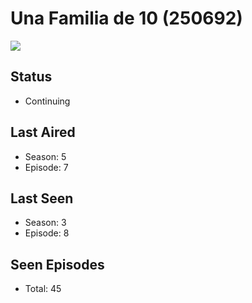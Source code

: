 # Una Familia de 10 (250692)

<img src="https://dg31sz3gwrwan.cloudfront.net/poster/250692/1380398-0-optimized.jpg" />

## Status
* Continuing
## Last Aired
* Season: 5
* Episode: 7
## Last Seen
* Season: 3
* Episode: 8
## Seen Episodes
* Total: 45
